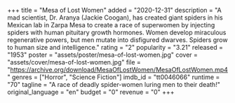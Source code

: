 +++
title = "Mesa of Lost Women"
added = "2020-12-31"
description = "A mad scientist, Dr. Aranya (Jackie Coogan), has created giant spiders in his Mexican lab in Zarpa Mesa to create a race of superwomen by injecting spiders with human pituitary growth hormones. Women develop miraculous regenerative powers, but men mutate into disfigured dwarves. Spiders grow to human size and intelligence."
rating = "2"
popularity = "3.21"
released = "1953"
poster = "assets/poster/mesa-of-lost-women.jpg"
cover = "assets/cover/mesa-of-lost-women.jpg"
file = "https://archive.org/download/MesaOfLostWomen/MesaOfLostWomen.mp4"
genres = ["Horror", "Science Fiction"]
imdb_id = "tt0046066"
runtime = "70"
tagline = "A race of deadly spider-women luring men to their death!"
original_language = "en"
budget = "0"
revenue = "0"
+++
